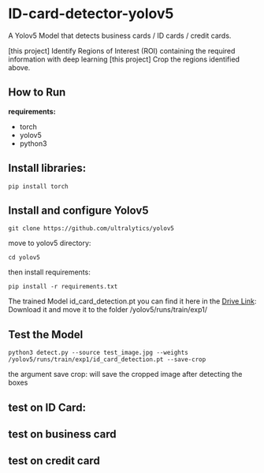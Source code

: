 # ID-card-detector-yolov5
A Yolov5 Model that detects business cards / ID cards / credit cards.

[this project] Identify Regions of Interest (ROI) containing the required information with deep learning
[this project] Crop the regions identified above.

## How to Run

**requirements:** 

- torch
- yolov5
- python3

## Install libraries:


```
pip install torch
```

## Install and configure Yolov5

```
git clone https://github.com/ultralytics/yolov5
```
move to yolov5 directory:

```
cd yolov5
```
then install requirements:

```
pip install -r requirements.txt
```

The trained Model id_card_detection.pt you can find it here in the [Drive Link](https://drive.google.com/file/d/1eYNV2pig0dO77F_52emdbaZjqRr0vyBM/view?usp=sharing):
Download it and move it to the folder  /yolov5/runs/train/exp1/

## Test the Model

```
python3 detect.py --source test_image.jpg --weights /yolov5/runs/train/exp1/id_card_detection.pt --save-crop
```
the argument save crop: will save the cropped image after detecting the boxes

## test on ID Card:

## test on business card

## test on credit card

